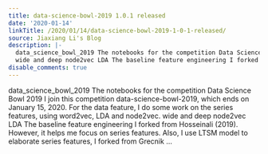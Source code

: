 ```yaml
---
title: data-science-bowl-2019 1.0.1 released
date: '2020-01-14'
linkTitle: /2020/01/14/data-science-bowl-2019-1-0-1-released/
source: Jiaxiang Li's Blog
description: |-
  data_science_bowl_2019 The notebooks for the competition Data Science Bowl 2019 I join this competition data-science-bowl-2019, which ends on January 15, 2020. For the data feature, I do some work on the series features, using word2vec, LDA and node2vec.
  wide and deep node2vec LDA The baseline feature engineering I forked from Hosseinali (2019). However, it helps me focus on series features. Also, I use LTSM model to elaborate series features, I forked from Grecnik ...
disable_comments: true
---
```

data_science_bowl_2019 The notebooks for the competition Data Science Bowl 2019 I join this competition data-science-bowl-2019, which ends on January 15, 2020. For the data feature, I do some work on the series features, using word2vec, LDA and node2vec.
wide and deep node2vec LDA The baseline feature engineering I forked from Hosseinali (2019). However, it helps me focus on series features. Also, I use LTSM model to elaborate series features, I forked from Grecnik ...